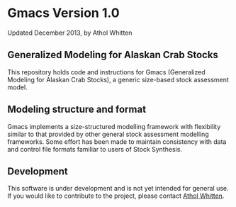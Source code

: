 # Gmacs Version 1.0 #

Updated December 2013, by Athol Whitten

## Generalized Modeling for Alaskan Crab Stocks ##

This repository holds code and instructions for Gmacs (Generalized Modeling for Alaskan Crab Stocks), a generic size-based stock assessment model. 

## Modeling structure and format ##

Gmacs implements a size-structured modelling framework with flexibility similar to that provided by other general stock assessment modelling frameworks. Some effort has been made to maintain consistency with data and control file formats familiar to users of Stock Synthesis.

## Development ##

This software is under development and is not yet intended for general use. If you would like to contribute to the project, please contact [Athol Whitten](mailto:whittena@uw.edu). 